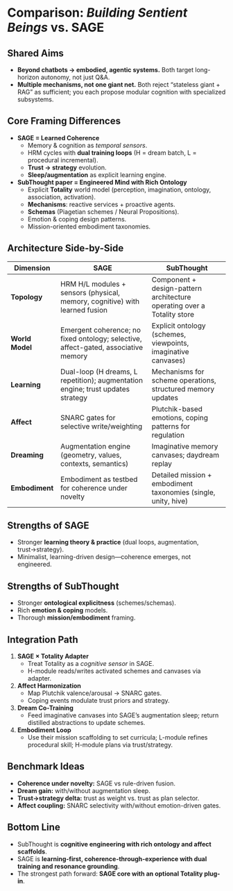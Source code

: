 # Comparison: *Building Sentient Beings* vs. SAGE

## Shared Aims
- **Beyond chatbots → embodied, agentic systems.** Both target long-horizon autonomy, not just Q&A.  
- **Multiple mechanisms, not one giant net.** Both reject “stateless giant + RAG” as sufficient; you each propose modular cognition with specialized subsystems.

## Core Framing Differences
- **SAGE = Learned Coherence**  
  - Memory & cognition as *temporal sensors*.  
  - HRM cycles with **dual training loops** (H = dream batch, L = procedural incremental).  
  - **Trust → strategy** evolution.  
  - **Sleep/augmentation** as explicit learning engine.  
- **SubThought paper = Engineered Mind with Rich Ontology**  
  - Explicit **Totality** world model (perception, imagination, ontology, association, activation).  
  - **Mechanisms**: reactive services + proactive agents.  
  - **Schemas** (Piagetian schemes / Neural Propositions).  
  - Emotion & coping design patterns.  
  - Mission-oriented embodiment taxonomies.  

## Architecture Side-by-Side

| Dimension | **SAGE** | **SubThought** |
|-----------|----------|----------------|
| **Topology** | HRM H/L modules + sensors (physical, memory, cognitive) with learned fusion | Component + design-pattern architecture operating over a Totality store |
| **World Model** | Emergent coherence; no fixed ontology; selective, affect-gated, associative memory | Explicit ontology (schemes, viewpoints, imaginative canvases) |
| **Learning** | Dual-loop (H dreams, L repetition); augmentation engine; trust updates strategy | Mechanisms for scheme operations, structured memory updates |
| **Affect** | SNARC gates for selective write/weighting | Plutchik-based emotions, coping patterns for regulation |
| **Dreaming** | Augmentation engine (geometry, values, contexts, semantics) | Imaginative memory canvases; daydream replay |
| **Embodiment** | Embodiment as testbed for coherence under novelty | Detailed mission + embodiment taxonomies (single, unity, hive) |

## Strengths of SAGE
- Stronger **learning theory & practice** (dual loops, augmentation, trust→strategy).  
- Minimalist, learning-driven design—coherence emerges, not engineered.  

## Strengths of SubThought
- Stronger **ontological explicitness** (schemes/schemas).  
- Rich **emotion & coping** models.  
- Thorough **mission/embodiment** framing.  

## Integration Path
1. **SAGE × Totality Adapter**  
   - Treat Totality as a *cognitive sensor* in SAGE.  
   - H-module reads/writes activated schemes and canvases via adapter.  
2. **Affect Harmonization**  
   - Map Plutchik valence/arousal → SNARC gates.  
   - Coping events modulate trust priors and strategy.  
3. **Dream Co-Training**  
   - Feed imaginative canvases into SAGE’s augmentation sleep; return distilled abstractions to update schemes.  
4. **Embodiment Loop**  
   - Use their mission scaffolding to set curricula; L-module refines procedural skill; H-module plans via trust/strategy.  

## Benchmark Ideas
- **Coherence under novelty:** SAGE vs rule-driven fusion.  
- **Dream gain:** with/without augmentation sleep.  
- **Trust→strategy delta:** trust as weight vs. trust as plan selector.  
- **Affect coupling:** SNARC selectivity with/without emotion-driven gates.  

## Bottom Line
- SubThought is **cognitive engineering with rich ontology and affect scaffolds**.  
- SAGE is **learning-first, coherence-through-experience with dual training and resonance grounding**.  
- The strongest path forward: **SAGE core with an optional Totality plug-in**.  
